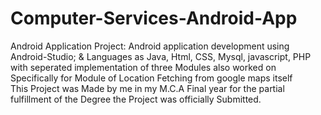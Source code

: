 # Computer-Services-Android-App
Android Application Project: Android application development using Android-Studio; & Languages as Java, Html, CSS, Mysql, javascript, PHP with seperated implementation of three Modules also worked on Specifically for Module of Location Fetching from google maps itself  
This Project was Made by me in my M.C.A Final year for the partial fulfillment of the Degree the Project was officially Submitted.
